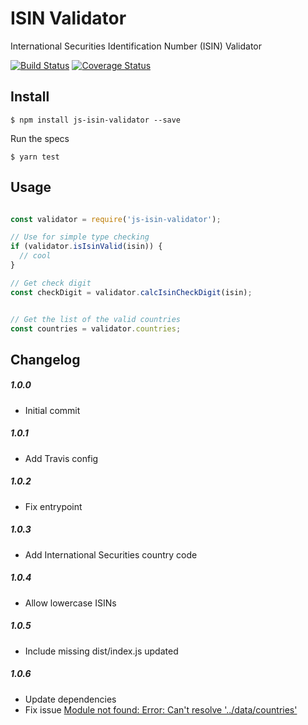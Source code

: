 # ISIN Validator

International Securities Identification Number (ISIN) Validator

[![Build Status](https://travis-ci.org/JonaMX/js-isin-validator.svg?branch=master)](https://travis-ci.org/JonaMX/js-isin-validator)
[![Coverage Status](https://coveralls.io/repos/github/JonaMX/js-isin-validator/badge.svg?branch=master)](https://coveralls.io/github/JonaMX/js-isin-validator?branch=master)

## Install

```
$ npm install js-isin-validator --save
```

Run the specs

```
$ yarn test
```

## Usage

```js

const validator = require('js-isin-validator');

// Use for simple type checking
if (validator.isIsinValid(isin)) {
  // cool
}

// Get check digit
const checkDigit = validator.calcIsinCheckDigit(isin);


// Get the list of the valid countries
const countries = validator.countries;
```
## Changelog

##### 1.0.0

  - Initial commit
##### 1.0.1

  - Add Travis config
##### 1.0.2

  - Fix entrypoint
##### 1.0.3

  - Add International Securities country code
##### 1.0.4

  - Allow lowercase ISINs

##### 1.0.5

  - Include missing dist/index.js updated

##### 1.0.6

  - Update dependencies
  - Fix issue [Module not found: Error: Can't resolve '../data/countries'](https://github.com/JonaMX/js-isin-validator/issues/14)
